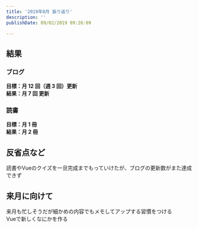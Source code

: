 ```yaml
---
title: '2019年8月 振り返り'
description: ''
publishDate: 09/02/2019 09:26:09

---
```

<h2>結果</h2>
<h3>ブログ</h3>
<p><strong>目標：月 12 回（週 3 回）更新</strong><br /> <strong>結果：月 7 回 更新</strong></p>
<h3>読書</h3>
<p><strong>目標：月 1 冊</strong><br /> <strong>結果：月 2 冊</strong></p>
<h2>反省点など</h2>
<p>読書やVueのクイズを一旦完成までもっていけたが、ブログの更新数がまた達成できず</p>
<h2>来月に向けて</h2>
<p>来月も忙しそうだが細かめの内容でもメモしてアップする習慣をつける  <br />Vueで新しくなにかを作る</p>
